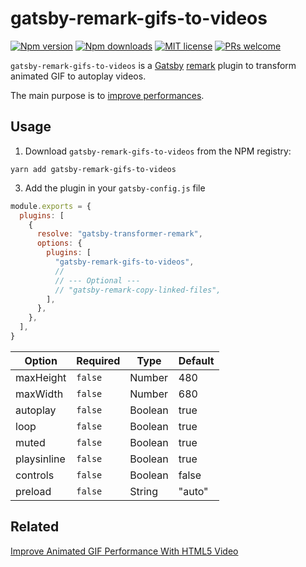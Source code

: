 # gatsby-remark-gifs-to-videos

[![Npm version][badge-npm]][npm]
[![Npm downloads][badge-npm-dl]][npm]
[![MIT license][badge-licence]](./licence.md)
[![PRs welcome][badge-prs-welcome]](#contributing)

`gatsby-remark-gifs-to-videos` is a [Gatsby](https://www.gatsbyjs.org/) [remark](https://remark.js.org/) plugin to transform animated GIF to autoplay videos.

The main purpose is to [improve performances](https://www.smashingmagazine.com/2018/11/gif-to-video/).

## Usage

1. Download `gatsby-remark-gifs-to-videos` from the NPM registry:

```shell
yarn add gatsby-remark-gifs-to-videos
```

3. Add the plugin in your `gatsby-config.js` file

```js
module.exports = {
  plugins: [
    {
      resolve: "gatsby-transformer-remark",
      options: {
        plugins: [
          "gatsby-remark-gifs-to-videos",
          //
          // --- Optional ---
          // "gatsby-remark-copy-linked-files",
        ],
      },
    },
  ],
}
```

| Option      | Required | Type    | Default |
| ----------- | -------- | ------- | ------- |
| maxHeight   | `false`  | Number  | 480     |
| maxWidth    | `false`  | Number  | 680     |
| autoplay    | `false`  | Boolean | true    |
| loop        | `false`  | Boolean | true    |
| muted       | `false`  | Boolean | true    |
| playsinline | `false`  | Boolean | true    |
| controls    | `false`  | Boolean | false   |
| preload     | `false`  | String  | "auto"  |

## Related

[Improve Animated GIF Performance With HTML5 Video](https://www.smashingmagazine.com/2018/11/gif-to-video/)

[badge-npm]: https://img.shields.io/npm/v/gatsby-remark-gifs-to-videos.svg?style=flat-square
[badge-npm-dl]: https://img.shields.io/npm/dt/gatsby-remark-gifs-to-videos.svg?style=flat-square
[badge-licence]: https://img.shields.io/badge/license-MIT-blue.svg?style=flat-square
[badge-prs-welcome]: https://img.shields.io/badge/PRs-welcome-brightgreen.svg?style=flat-square
[npm]: https://www.npmjs.org/package/gatsby-remark-gifs-to-videos
[github-issue]: https://github.com/cedricdelpoux/gatsby-remark-gifs-to-videos/issues/new
